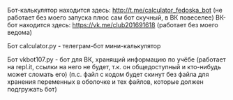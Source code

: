 Бот-калькулятор находится здесь: http://t.me/calculator_fedoska_bot (не работает без моего запуска плюс сам бот скучный, в ВК повеселее)
ВК-бот находится здесь: https://vk.me/club201691618 (работает без моего ведома)

Бот calculator.py - телеграм-бот мини-калькулятор

Бот vkbot107.py - бот для ВК, хранящий информацию по учёбе (работает на repl.it, ссылки на него не будет, т.к. он общедоступный и кто-нибудь может сломать его) (п.с. файл с кодом будет скинут без файла для хранения переменных в оболочке и тех файлов, которые должен подгружать бот)
